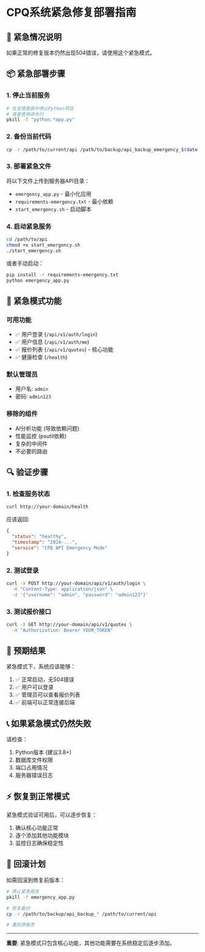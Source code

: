 # CPQ系统紧急修复部署指南

## 🚨 紧急情况说明

如果正常的修复版本仍然出现504错误，请使用这个紧急模式。

## 📦 紧急部署步骤

### 1. 停止当前服务
```bash
# 在宝塔面板中停止Python项目
# 或者使用命令行
pkill -f "python.*app.py"
```

### 2. 备份当前代码
```bash
cp -r /path/to/current/api /path/to/backup/api_backup_emergency_$(date +%Y%m%d_%H%M%S)
```

### 3. 部署紧急文件
将以下文件上传到服务器API目录：
- `emergency_app.py` - 最小化应用
- `requirements-emergency.txt` - 最小依赖
- `start_emergency.sh` - 启动脚本

### 4. 启动紧急服务
```bash
cd /path/to/api
chmod +x start_emergency.sh
./start_emergency.sh
```

或者手动启动：
```bash
pip install -r requirements-emergency.txt
python emergency_app.py
```

## 🔧 紧急模式功能

### 可用功能
- ✅ 用户登录 (`/api/v1/auth/login`)
- ✅ 用户信息 (`/api/v1/auth/me`) 
- ✅ 报价列表 (`/api/v1/quotes`) - 核心功能
- ✅ 健康检查 (`/health`)

### 默认管理员
- 用户名: `admin`
- 密码: `admin123`

### 移除的组件
- AI分析功能 (导致依赖问题)
- 性能监控 (psutil依赖)
- 复杂的中间件
- 不必要的路由

## 🔍 验证步骤

### 1. 检查服务状态
```bash
curl http://your-domain/health
```

应该返回:
```json
{
  "status": "healthy",
  "timestamp": "2024-...",
  "service": "CPQ API Emergency Mode"
}
```

### 2. 测试登录
```bash
curl -X POST http://your-domain/api/v1/auth/login \
  -H "Content-Type: application/json" \
  -d '{"username": "admin", "password": "admin123"}'
```

### 3. 测试报价接口
```bash
curl -X GET http://your-domain/api/v1/quotes \
  -H "Authorization: Bearer YOUR_TOKEN"
```

## 🎯 预期结果

紧急模式下，系统应该能够：
1. ✅ 正常启动，无504错误
2. ✅ 用户可以登录
3. ✅ 管理员可以查看报价列表
4. ✅ 前端可以正常连接后端

## 📞 如果紧急模式仍然失败

请检查：
1. Python版本 (建议3.8+)
2. 数据库文件权限
3. 端口占用情况
4. 服务器错误日志

## ⚡ 恢复到正常模式

紧急模式验证可用后，可以逐步恢复：
1. 确认核心功能正常
2. 逐个添加其他功能模块
3. 监控日志确保稳定性

## 🔄 回滚计划

如需回滚到修复前版本：
```bash
# 停止紧急服务
pkill -f emergency_app.py

# 恢复备份
cp -r /path/to/backup/api_backup_* /path/to/current/api

# 重启原服务
```

---

**重要**: 紧急模式只包含核心功能，其他功能需要在系统稳定后逐步添加。
